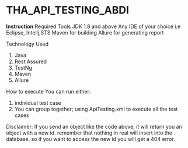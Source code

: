 # THA_API_TESTING_ABDI


**Instruction** 
Required Tools
JDK 1.8 and above 
Any IDE of your choice i.e Eclipse, IntelIj,STS
Maven for building
Allure for generating report

Technology Used
1) Java
2) Rest Assured
3) TestNg
4) Maven 
5) Allure 


How to execute 
You can run either:
1) individual test case 
2) You can group together;
     using ApiTesting.xml to execute all the test cases


Disclaimer:
If you send an object like the code above, it will return you an object with a new id.
 remember that nothing in real will insert into the database.
 so if you want to access the new id you will get a 404 error.

